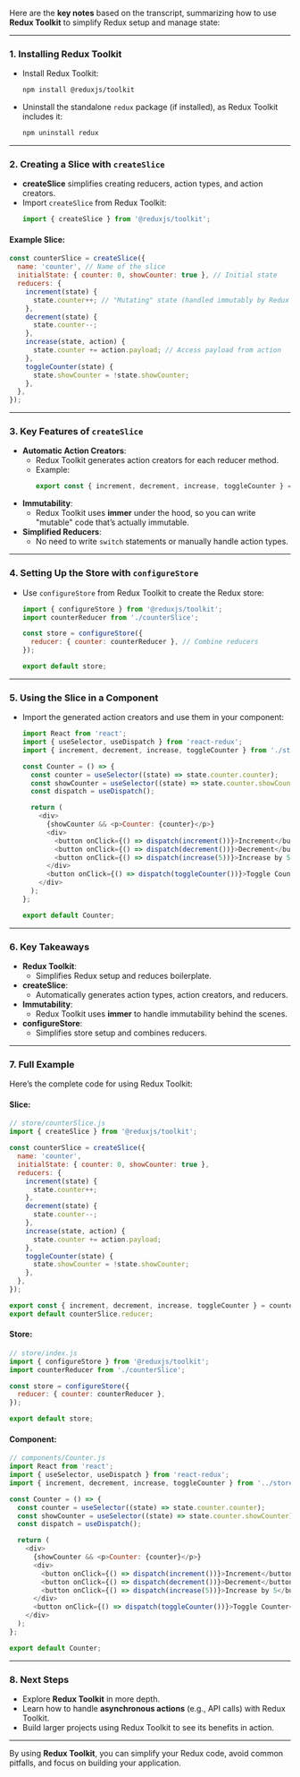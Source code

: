 Here are the **key notes** based on the transcript, summarizing how to use **Redux Toolkit** to simplify Redux setup and manage state:

---

### **1. Installing Redux Toolkit**
- Install Redux Toolkit:
  ```bash
  npm install @reduxjs/toolkit
  ```
- Uninstall the standalone `redux` package (if installed), as Redux Toolkit includes it:
  ```bash
  npm uninstall redux
  ```

---

### **2. Creating a Slice with `createSlice`**
- **createSlice** simplifies creating reducers, action types, and action creators.
- Import `createSlice` from Redux Toolkit:
  ```javascript
  import { createSlice } from '@reduxjs/toolkit';
  ```

#### **Example Slice**:
```javascript
const counterSlice = createSlice({
  name: 'counter', // Name of the slice
  initialState: { counter: 0, showCounter: true }, // Initial state
  reducers: {
    increment(state) {
      state.counter++; // "Mutating" state (handled immutably by Redux Toolkit)
    },
    decrement(state) {
      state.counter--;
    },
    increase(state, action) {
      state.counter += action.payload; // Access payload from action
    },
    toggleCounter(state) {
      state.showCounter = !state.showCounter;
    },
  },
});
```

---

### **3. Key Features of `createSlice`**
- **Automatic Action Creators**:
  - Redux Toolkit generates action creators for each reducer method.
  - Example:
    ```javascript
    export const { increment, decrement, increase, toggleCounter } = counterSlice.actions;
    ```
- **Immutability**:
  - Redux Toolkit uses **immer** under the hood, so you can write "mutable" code that’s actually immutable.
- **Simplified Reducers**:
  - No need to write `switch` statements or manually handle action types.

---

### **4. Setting Up the Store with `configureStore`**
- Use `configureStore` from Redux Toolkit to create the Redux store:
  ```javascript
  import { configureStore } from '@reduxjs/toolkit';
  import counterReducer from './counterSlice';

  const store = configureStore({
    reducer: { counter: counterReducer }, // Combine reducers
  });

  export default store;
  ```

---

### **5. Using the Slice in a Component**
- Import the generated action creators and use them in your component:
  ```javascript
  import React from 'react';
  import { useSelector, useDispatch } from 'react-redux';
  import { increment, decrement, increase, toggleCounter } from './store/counterSlice';

  const Counter = () => {
    const counter = useSelector((state) => state.counter.counter);
    const showCounter = useSelector((state) => state.counter.showCounter);
    const dispatch = useDispatch();

    return (
      <div>
        {showCounter && <p>Counter: {counter}</p>}
        <div>
          <button onClick={() => dispatch(increment())}>Increment</button>
          <button onClick={() => dispatch(decrement())}>Decrement</button>
          <button onClick={() => dispatch(increase(5))}>Increase by 5</button>
        </div>
        <button onClick={() => dispatch(toggleCounter())}>Toggle Counter</button>
      </div>
    );
  };

  export default Counter;
  ```

---

### **6. Key Takeaways**
- **Redux Toolkit**:
  - Simplifies Redux setup and reduces boilerplate.
- **createSlice**:
  - Automatically generates action types, action creators, and reducers.
- **Immutability**:
  - Redux Toolkit uses **immer** to handle immutability behind the scenes.
- **configureStore**:
  - Simplifies store setup and combines reducers.

---

### **7. Full Example**
Here’s the complete code for using Redux Toolkit:

#### **Slice**:
```javascript
// store/counterSlice.js
import { createSlice } from '@reduxjs/toolkit';

const counterSlice = createSlice({
  name: 'counter',
  initialState: { counter: 0, showCounter: true },
  reducers: {
    increment(state) {
      state.counter++;
    },
    decrement(state) {
      state.counter--;
    },
    increase(state, action) {
      state.counter += action.payload;
    },
    toggleCounter(state) {
      state.showCounter = !state.showCounter;
    },
  },
});

export const { increment, decrement, increase, toggleCounter } = counterSlice.actions;
export default counterSlice.reducer;
```

#### **Store**:
```javascript
// store/index.js
import { configureStore } from '@reduxjs/toolkit';
import counterReducer from './counterSlice';

const store = configureStore({
  reducer: { counter: counterReducer },
});

export default store;
```

#### **Component**:
```javascript
// components/Counter.js
import React from 'react';
import { useSelector, useDispatch } from 'react-redux';
import { increment, decrement, increase, toggleCounter } from '../store/counterSlice';

const Counter = () => {
  const counter = useSelector((state) => state.counter.counter);
  const showCounter = useSelector((state) => state.counter.showCounter);
  const dispatch = useDispatch();

  return (
    <div>
      {showCounter && <p>Counter: {counter}</p>}
      <div>
        <button onClick={() => dispatch(increment())}>Increment</button>
        <button onClick={() => dispatch(decrement())}>Decrement</button>
        <button onClick={() => dispatch(increase(5))}>Increase by 5</button>
      </div>
      <button onClick={() => dispatch(toggleCounter())}>Toggle Counter</button>
    </div>
  );
};

export default Counter;
```

---

### **8. Next Steps**
- Explore **Redux Toolkit** in more depth.
- Learn how to handle **asynchronous actions** (e.g., API calls) with Redux Toolkit.
- Build larger projects using Redux Toolkit to see its benefits in action.

---

By using **Redux Toolkit**, you can simplify your Redux code, avoid common pitfalls, and focus on building your application.